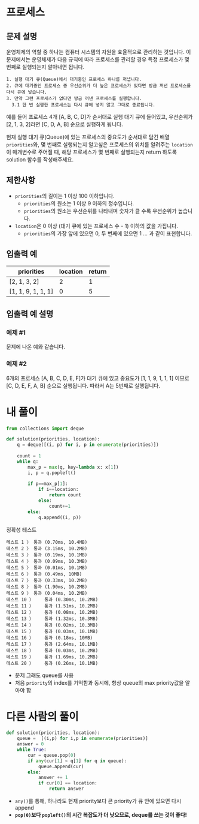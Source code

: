 # 프로세스
## 문제 설명
운영체제의 역할 중 하나는 컴퓨터 시스템의 자원을 효율적으로 관리하는 것입니다. 이 문제에서는 운영체제가 다음 규칙에 따라 프로세스를 관리할 경우 특정 프로세스가 몇 번째로 실행되는지 알아내면 됩니다.

```
1. 실행 대기 큐(Queue)에서 대기중인 프로세스 하나를 꺼냅니다.
2. 큐에 대기중인 프로세스 중 우선순위가 더 높은 프로세스가 있다면 방금 꺼낸 프로세스를 다시 큐에 넣습니다.
3. 만약 그런 프로세스가 없다면 방금 꺼낸 프로세스를 실행합니다.
  3.1 한 번 실행한 프로세스는 다시 큐에 넣지 않고 그대로 종료됩니다.
```
예를 들어 프로세스 4개 [A, B, C, D]가 순서대로 실행 대기 큐에 들어있고, 우선순위가 [2, 1, 3, 2]라면 [C, D, A, B] 순으로 실행하게 됩니다.

현재 실행 대기 큐(Queue)에 있는 프로세스의 중요도가 순서대로 담긴 배열 `priorities`와, 몇 번째로 실행되는지 알고싶은 프로세스의 위치를 알려주는 `location`이 매개변수로 주어질 때, 해당 프로세스가 몇 번째로 실행되는지 return 하도록 solution 함수를 작성해주세요.

## 제한사항
- `priorities`의 길이는 1 이상 100 이하입니다.
  - `priorities`의 원소는 1 이상 9 이하의 정수입니다.
  - `priorities`의 원소는 우선순위를 나타내며 숫자가 클 수록 우선순위가 높습니다.
- `location`은 0 이상 (대기 큐에 있는 프로세스 수 - 1) 이하의 값을 가집니다.
  - `priorities`의 가장 앞에 있으면 0, 두 번째에 있으면 1 … 과 같이 표현합니다.

## 입출력 예
|priorities|location|return|
|-|-|-|
|[2, 1, 3, 2]|2|1|
|[1, 1, 9, 1, 1, 1]|0|5|

## 입출력 예 설명
### 예제 #1

문제에 나온 예와 같습니다.

### 예제 #2

6개의 프로세스 [A, B, C, D, E, F]가 대기 큐에 있고 중요도가 [1, 1, 9, 1, 1, 1] 이므로 [C, D, E, F, A, B] 순으로 실행됩니다. 따라서 A는 5번째로 실행됩니다.

# 내 풀이
```python
from collections import deque

def solution(priorities, location):
    q = deque([(i, p) for i, p in enumerate(priorities)])
    
    count = 1
    while q:
        max_p = max(q, key=lambda x: x[1])
        i, p = q.popleft()
        
        if p==max_p[1]:
            if i==location:
                return count
            else:
                count+=1
        else:
            q.append((i, p))
```
정확성  테스트
```
테스트 1 〉	통과 (0.70ms, 10.4MB)
테스트 2 〉	통과 (3.15ms, 10.2MB)
테스트 3 〉	통과 (0.19ms, 10.1MB)
테스트 4 〉	통과 (0.09ms, 10.3MB)
테스트 5 〉	통과 (0.01ms, 10.1MB)
테스트 6 〉	통과 (0.49ms, 10MB)
테스트 7 〉	통과 (0.33ms, 10.2MB)
테스트 8 〉	통과 (1.90ms, 10.2MB)
테스트 9 〉	통과 (0.04ms, 10.2MB)
테스트 10 〉	통과 (0.30ms, 10.2MB)
테스트 11 〉	통과 (1.51ms, 10.2MB)
테스트 12 〉	통과 (0.08ms, 10.2MB)
테스트 13 〉	통과 (1.32ms, 10.3MB)
테스트 14 〉	통과 (0.02ms, 10.3MB)
테스트 15 〉	통과 (0.03ms, 10.1MB)
테스트 16 〉	통과 (0.18ms, 10MB)
테스트 17 〉	통과 (2.64ms, 10.1MB)
테스트 18 〉	통과 (0.03ms, 10.2MB)
테스트 19 〉	통과 (1.69ms, 10.2MB)
테스트 20 〉	통과 (0.26ms, 10.1MB)
```
- 문제 그래도 queue를 사용
- 처음 `priority`의 index를 기억함과 동시에, 항상 queue의 max priority값을 알아야 함

# 다른 사람의 풀이
```python
def solution(priorities, location):
    queue =  [(i,p) for i,p in enumerate(priorities)]
    answer = 0
    while True:
        cur = queue.pop(0)
        if any(cur[1] < q[1] for q in queue):
            queue.append(cur)
        else:
            answer += 1
            if cur[0] == location:
                return answer
```
- `any()`를 통해, 하나라도 현재 priority보다 큰 priority가 큐 안에 있으면 다시 append
- **`pop(0)`보다 `popleft()`의 시간 복잡도가 더 낮으므로, deque를 쓰는 것이 좋다!**
